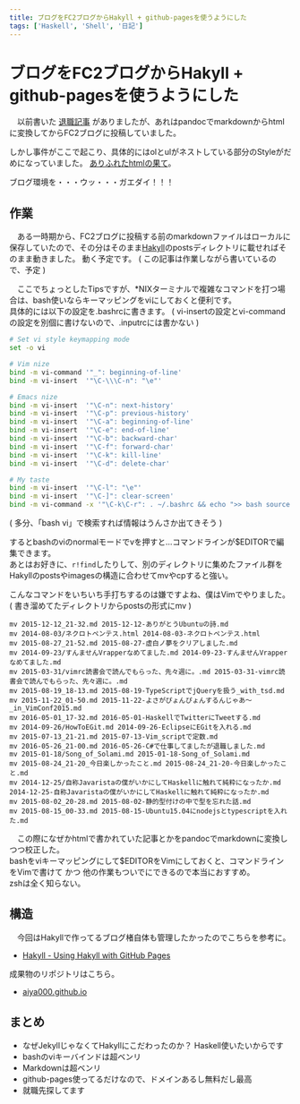 ```yaml
---
title: ブログをFC2ブログからHakyll + github-pagesを使うようにした
tags: ['Haskell', 'Shell', '日記']
---
```

# ブログをFC2ブログからHakyll + github-pagesを使うようにした

　以前書いた [退職記事](./2016-05-26-C%23で仕事してましたが退職しました.html) がありましたが、あれはpandocでmarkdownからhtmlに変換してからFC2ブログに投稿していました。

しかし事件がここで起こり、具体的にはolとulがネストしている部分のStyleがだめになっていました。 [ありふれたhtmlの果て](https://www.amazon.co.jp/gp/product/B00J8D5WV2?ie=UTF8&*Version*=1&*entries*=0)。

ブログ環境を・・・ウッ・・・ガエダイ！！！

## 作業

　ある一時期から、FC2ブログに投稿する前のmarkdownファイルはローカルに保存していたので、その分はそのまま[Hakyll](https://jaspervdj.be/hakyll/)のpostsディレクトリに載せればそのまま動きました。 動く予定です。
( この記事は作業しながら書いているので、予定 )

　ここでちょっとしたTipsですが、\*NIXターミナルで複雑なコマンドを打つ場合は、bash使いならキーマッピングをviにしておくと便利です。  
具体的には以下の設定を.bashrcに書きます。 ( vi-insertの設定とvi-commandの設定を別個に書けないので、.inputrcには書かない )

```bash
# Set vi style keymapping mode
set -o vi

# Vim nize
bind -m vi-command '"_": beginning-of-line'
bind -m vi-insert  '"\C-\\\C-n": "\e"'

# Emacs nize
bind -m vi-insert  '"\C-n": next-history'
bind -m vi-insert  '"\C-p": previous-history'
bind -m vi-insert  '"\C-a": beginning-of-line'
bind -m vi-insert  '"\C-e": end-of-line'
bind -m vi-insert  '"\C-b": backward-char'
bind -m vi-insert  '"\C-f": forward-char'
bind -m vi-insert  '"\C-k": kill-line'
bind -m vi-insert  '"\C-d": delete-char'

# My taste
bind -m vi-insert  '"\C-l": "\e"'
bind -m vi-insert  '"\C-]": clear-screen'
bind -m vi-command -x '"\C-k\C-r": . ~/.bashrc && echo ">> bash source reloaded"'
```

( 多分、「bash vi」で検索すれば情報はうんさか出てきそう )


するとbashのviのnormalモードでvを押すと…コマンドラインが$EDITORで編集できます。  
あとはお好きに、`r!find`したりして、別のディレクトリに集めたファイル群をHakyllのpostsやimagesの構造に合わせてmvやcpすると強い。

こんなコマンドをいちいち手打ちするのは嫌ですよね、僕はVimでやりました。 ( 書き溜めてたディレクトリからpostsの形式にmv )

```
mv 2015-12-12_21-32.md 2015-12-12-ありがとうUbuntuの詩.md
mv 2014-08-03/ネクロトペンテス.html 2014-08-03-ネクロトペンテス.html
mv 2015-08-27_21-52.md 2015-08-27-虚白ノ夢をクリアしました.md
mv 2014-09-23/すんませんVrapperなめてました.md 2014-09-23-すんませんVrapperなめてました.md
mv 2015-03-31/vimrc読書会で読んでもらった、先々週に。.md 2015-03-31-vimrc読書会で読んでもらった、先々週に。.md
mv 2015-08-19_18-13.md 2015-08-19-TypeScriptでjQueryを扱う_with_tsd.md
mv 2015-11-22_01-50.md 2015-11-22-よさがぴょんぴょんするんじゃあ〜_in_VimConf2015.md
mv 2016-05-01_17-32.md 2016-05-01-HaskellでTwitterにTweetする.md
mv 2014-09-26/HowToEGit.md 2014-09-26-EclipseにEGitを入れる.md
mv 2015-07-13_21-21.md 2015-07-13-Vim_scriptで定数.md
mv 2016-05-26_21-00.md 2016-05-26-C#で仕事してましたが退職しました.md
mv 2015-01-18/Song_of_Solami.md 2015-01-18-Song_of_Solami.md
mv 2015-08-24_21-20_今日楽しかったこと.md 2015-08-24_21-20-今日楽しかったこと.md
mv 2014-12-25/自称Javaristaの僕がいかにしてHaskellに触れて純粋になったか.md 2014-12-25-自称Javaristaの僕がいかにしてHaskellに触れて純粋になったか.md
mv 2015-08-02_20-28.md 2015-08-02-静的型付けの中で型を忘れた話.md
mv 2015-08-15_00-33.md 2015-08-15-Ubuntu15.04にnodejsとtypescriptを入れた.md
```

　この際になぜかhtmlで書かれていた記事とかをpandocでmarkdownに変換しつつ校正した。  
bashをviキーマッピングにして$EDITORをVimにしておくと、コマンドラインをVimで書けて かつ 他の作業もついでにできるので本当におすすめ。  
zshは全く知らない。


## 構造

　今回はHakyllで作ってるブログ楮自体も管理したかったのでこちらを参考に。

- [Hakyll - Using Hakyll with GitHub Pages](https://jaspervdj.be/hakyll/tutorials/github-pages-tutorial.html)

成果物のリポジトリはこちら。

- [aiya000.github.io](https://github.com/aiya000/aiya000.github.io)


## まとめ

- なぜJekyllじゃなくてHakyllにこだわったのか？ Haskell使いたいからです
- bashのviキーバインドは超ベンリ
- Markdownは超ベンリ
- github-pages使ってるだけなので、ドメインあるし無料だし最高
- 就職先探してます
